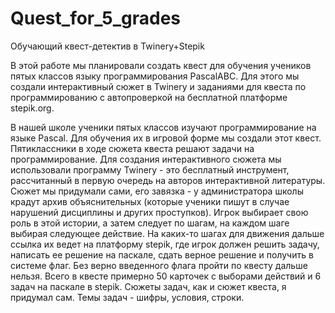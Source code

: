 # Quest_for_5_grades
Обучающий квест-детектив в Twinery+Stepik

В этой работе мы планировали создать квест для обучения учеников пятых классов языку программирования PascalABC. Для этого мы создали интерактивный сюжет в Twinery и заданиями для квеста по программированию с автопроверкой на бесплатной платформе stepik.org. 

В нашей школе ученики пятых классов изучают программирование на языке Pascal. Для обучения их в игровой форме мы создали этот квест. Пятиклассники в ходе сюжета квеста решают задачи на программирование.
Для создания интерактивного сюжета мы использовали программу Twinery -  это бесплатный инструмент, рассчитанный в первую очередь на авторов интерактивной литературы. Сюжет мы придумали сами, его завязка - у администратора школы крадут архив объяснительных (которые ученики пишут в случае нарушений дисциплины и других проступков). Игрок выбирает свою роль в этой истории, а затем следует по шагам, на каждом шаге выбирая следующее действие. На каких-то шагах для движения дальше ссылка их ведет на платформу stepik, где игрок должен решить задачу, написать ее решение на паскале, сдать верное решение и получить в системе флаг. Без верно введенного флага пройти по квесту дальше нельзя.
Всего в квесте примерно 50 карточек с выборами действий и 6 задач на паскале в stepik. Сюжеты задач, как и сюжет квеста, я придумал сам.
Темы задач - шифры, условия, строки.
